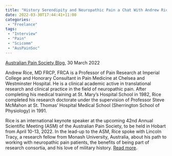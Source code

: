 ```yaml
---
title: "History Serendipity and Neuropathic Pain a Chat With Andrew Rice"
date: 2022-03-30T17:44:41+11:00
categories:
 - "Freelance"
tags:
 - "Interview"
 - "Pain"
 - "Scicomm"
 - "AusPainSoc"
---
```


<!--more-->

[Australian Pain Society Blog](https://blog.apsoc.org.au/), 30 March 2022

Andrew Rice, MD FRCP, FRCA is a Professor of Pain Research at Imperial College and Honorary Consultant in Pain Medicine at Chelsea and Westminster Hospital. He is a clinical academic active in translational research and clinical practice in the field of neuropathic pain. After completing his medical training at St. Mary’s Hospital School in 1982, Rice completed his research doctorate under the supervision of Professor Steve McMahon at St. Thomas’ Hospital Medical School (Sherrington School of Physiology) in 1991. 

Rice is an international keynote speaker at the upcoming 42nd Annual Scientific Meeting (ASM) of the Australian Pain Society, to be held in Hobart from April 10-13, 2022. In the lead-up to the ASM, Rice spoke with Lincoln Tracy, a research fellow from Monash University, Australia, about his path to working with neuropathic pain patients, the benefits of being part of research consortia, and his love of military history. [Read more](https://blog.apsoc.org.au/2022/03/29/history-serendipity-and-neuropathic-pain-a-chat-with-andrew-rice/). 